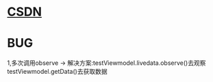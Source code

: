 # [CSDN](https://blog.csdn.net/m0_37237215/article/details/86489621)

# BUG
  1,多次调用observe -> 解决方案:testViewmodel.livedata.observe()去观察  testViewmodel.getData()去获取数据
